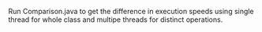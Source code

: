 Run Comparison.java to get the difference in execution speeds using single thread for whole class and multipe threads for distinct operations.
